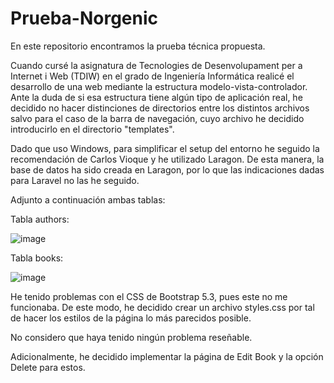 # Prueba-Norgenic

En este repositorio encontramos la prueba técnica propuesta.

Cuando cursé la asignatura de Tecnologies de Desenvolupament per a Internet i Web (TDIW) en el grado de Ingeniería Informática realicé el desarrollo de una web mediante la estructura modelo-vista-controlador. Ante la duda de si esa estructura tiene algún tipo de aplicación real, he decidido no hacer distinciones de directorios entre los distintos archivos salvo para el caso de la barra de navegación, cuyo archivo he decidido introducirlo en el directorio "templates".

Dado que uso Windows, para simplificar el setup del entorno he seguido la recomendación de Carlos Vioque y he utilizado Laragon. De esta manera, la base de datos ha sido creada en Laragon, por lo que las indicaciones dadas para Laravel no las he seguido. 

Adjunto a continuación ambas tablas:

Tabla authors: 

![image](https://github.com/1598545/Prueba-Norgenic/assets/115882763/a705176d-e8aa-4538-9e88-988c9cf04241)

Tabla books: 

![image](https://github.com/1598545/Prueba-Norgenic/assets/115882763/4927de99-619e-443e-9404-1bbb5fb0c9a6)

He tenido problemas con el CSS de Bootstrap 5.3, pues este no me funcionaba. De este modo, he decidido crear un archivo styles.css por tal de hacer los estilos de la página lo más parecidos posible.

No considero que haya tenido ningún problema reseñable.

Adicionalmente, he decidido implementar la página de Edit Book y la opción Delete para estos.
